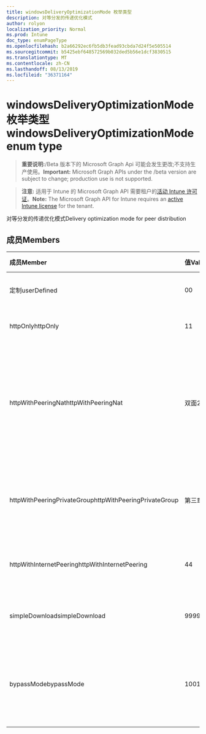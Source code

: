 ```yaml
---
title: windowsDeliveryOptimizationMode 枚举类型
description: 对等分发的传递优化模式
author: rolyon
localization_priority: Normal
ms.prod: Intune
doc_type: enumPageType
ms.openlocfilehash: b2a66292ec6fb5db3fead93cbda7d24f5e505514
ms.sourcegitcommit: b5425ebf648572569b032ded5b56e1dcf3830515
ms.translationtype: MT
ms.contentlocale: zh-CN
ms.lasthandoff: 08/13/2019
ms.locfileid: "36371164"
---
```

# <a name="windowsdeliveryoptimizationmode-enum-type"></a><span data-ttu-id="74c46-103">windowsDeliveryOptimizationMode 枚举类型</span><span class="sxs-lookup"><span data-stu-id="74c46-103">windowsDeliveryOptimizationMode enum type</span></span>

> <span data-ttu-id="74c46-104">**重要说明:**/Beta 版本下的 Microsoft Graph Api 可能会发生更改;不支持生产使用。</span><span class="sxs-lookup"><span data-stu-id="74c46-104">**Important:** Microsoft Graph APIs under the /beta version are subject to change; production use is not supported.</span></span>

> <span data-ttu-id="74c46-105">**注意:** 适用于 Intune 的 Microsoft Graph API 需要租户的[活动 Intune 许可证](https://go.microsoft.com/fwlink/?linkid=839381)。</span><span class="sxs-lookup"><span data-stu-id="74c46-105">**Note:** The Microsoft Graph API for Intune requires an [active Intune license](https://go.microsoft.com/fwlink/?linkid=839381) for the tenant.</span></span>

<span data-ttu-id="74c46-106">对等分发的传递优化模式</span><span class="sxs-lookup"><span data-stu-id="74c46-106">Delivery optimization mode for peer distribution</span></span>

## <a name="members"></a><span data-ttu-id="74c46-107">成员</span><span class="sxs-lookup"><span data-stu-id="74c46-107">Members</span></span>
|<span data-ttu-id="74c46-108">成员</span><span class="sxs-lookup"><span data-stu-id="74c46-108">Member</span></span>|<span data-ttu-id="74c46-109">值</span><span class="sxs-lookup"><span data-stu-id="74c46-109">Value</span></span>|<span data-ttu-id="74c46-110">说明</span><span class="sxs-lookup"><span data-stu-id="74c46-110">Description</span></span>|
|:---|:---|:---|
|<span data-ttu-id="74c46-111">定制</span><span class="sxs-lookup"><span data-stu-id="74c46-111">userDefined</span></span>|<span data-ttu-id="74c46-112">0</span><span class="sxs-lookup"><span data-stu-id="74c46-112">0</span></span>|<span data-ttu-id="74c46-113">允许用户进行设置。</span><span class="sxs-lookup"><span data-stu-id="74c46-113">Allow the user to set.</span></span>|
|<span data-ttu-id="74c46-114">httpOnly</span><span class="sxs-lookup"><span data-stu-id="74c46-114">httpOnly</span></span>|<span data-ttu-id="74c46-115">1</span><span class="sxs-lookup"><span data-stu-id="74c46-115">1</span></span>|<span data-ttu-id="74c46-116">仅限 HTTP, 无对等</span><span class="sxs-lookup"><span data-stu-id="74c46-116">HTTP only, no peering</span></span>|
|<span data-ttu-id="74c46-117">httpWithPeeringNat</span><span class="sxs-lookup"><span data-stu-id="74c46-117">httpWithPeeringNat</span></span>|<span data-ttu-id="74c46-118">双面</span><span class="sxs-lookup"><span data-stu-id="74c46-118">2</span></span>|<span data-ttu-id="74c46-119">OS 默认值–在同一网络地址转换器后具有对等的 Http 混合</span><span class="sxs-lookup"><span data-stu-id="74c46-119">OS default – Http blended with peering behind the same network address translator</span></span>|
|<span data-ttu-id="74c46-120">httpWithPeeringPrivateGroup</span><span class="sxs-lookup"><span data-stu-id="74c46-120">httpWithPeeringPrivateGroup</span></span>|<span data-ttu-id="74c46-121">第三章</span><span class="sxs-lookup"><span data-stu-id="74c46-121">3</span></span>|<span data-ttu-id="74c46-122">通过专用组与对等互连的 HTTP 混合</span><span class="sxs-lookup"><span data-stu-id="74c46-122">HTTP blended with peering across a private group</span></span>|
|<span data-ttu-id="74c46-123">httpWithInternetPeering</span><span class="sxs-lookup"><span data-stu-id="74c46-123">httpWithInternetPeering</span></span>|<span data-ttu-id="74c46-124">4</span><span class="sxs-lookup"><span data-stu-id="74c46-124">4</span></span>|<span data-ttu-id="74c46-125">与 Internet 对等混合的 HTTP</span><span class="sxs-lookup"><span data-stu-id="74c46-125">HTTP blended with Internet peering</span></span>|
|<span data-ttu-id="74c46-126">simpleDownload</span><span class="sxs-lookup"><span data-stu-id="74c46-126">simpleDownload</span></span>|<span data-ttu-id="74c46-127">99</span><span class="sxs-lookup"><span data-stu-id="74c46-127">99</span></span>|<span data-ttu-id="74c46-128">无对等的简单下载模式</span><span class="sxs-lookup"><span data-stu-id="74c46-128">Simple download mode with no peering</span></span>|
|<span data-ttu-id="74c46-129">bypassMode</span><span class="sxs-lookup"><span data-stu-id="74c46-129">bypassMode</span></span>|<span data-ttu-id="74c46-130">100</span><span class="sxs-lookup"><span data-stu-id="74c46-130">100</span></span>|<span data-ttu-id="74c46-131">旁路模式。</span><span class="sxs-lookup"><span data-stu-id="74c46-131">Bypass mode.</span></span> <span data-ttu-id="74c46-132">请勿使用传递优化和改用 BITS</span><span class="sxs-lookup"><span data-stu-id="74c46-132">Do not use Delivery Optimization and use BITS instead</span></span>|



